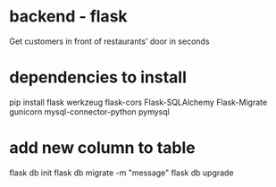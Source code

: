 # backend - flask
Get customers in front of restaurants' door in seconds

# dependencies to install
pip install flask werkzeug flask-cors Flask-SQLAlchemy Flask-Migrate gunicorn mysql-connector-python pymysql

# add new column to table
flask db init
flask db migrate -m "message"
flask db upgrade
